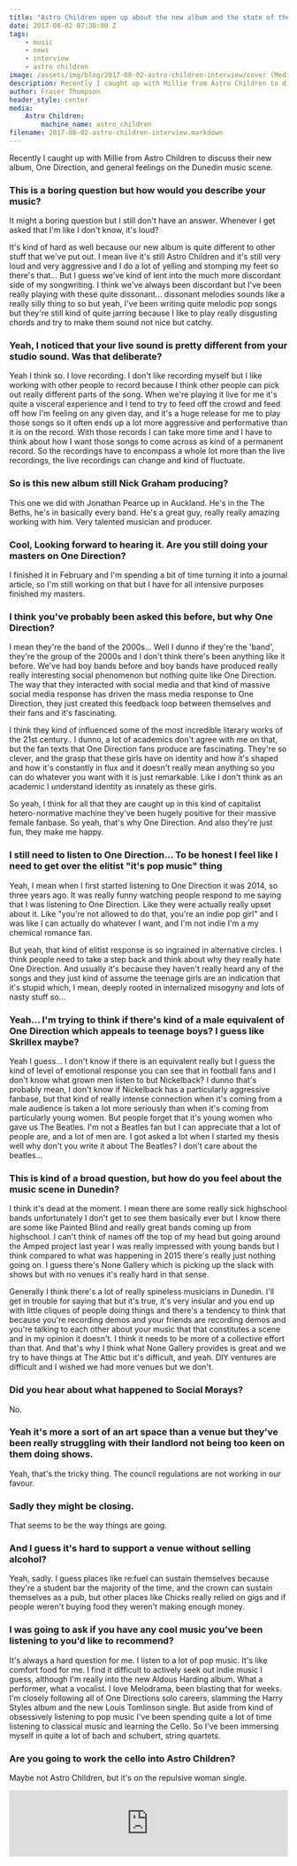 ```yaml
---
title: "Astro Children open up about the new album and the state of the Dunedin music scene"
date: 2017-08-02 07:30:00 Z
tags:
    - music
    - news
    - interview
    - astro children
image: /assets/img/blog/2017-08-02-astro-children-interview/cover (Medium).jpg
description: Recently I caught up with Millie from Astro Children to discuss their new album, One Direction, and general feelings on the Dunedin music scene.
author: Fraser Thompson
header_style: center
media:
    Astro Children:
        machine_name: astro_children
filename: 2017-08-02-astro-children-interview.markdown
---
```


Recently I caught up with Millie from Astro Children to discuss their new album, One Direction, and general feelings on the Dunedin music scene.

<!-- more -->

### This is a boring question but how would you describe your music?

It might a boring question but I still don't have an answer. Whenever I get asked that I'm like I don't know, it's loud?

It's kind of hard as well because our new album is quite different to other stuff that we've put out. I mean live it's still Astro Children and it's still very loud and very aggressive and I do a lot of yelling and stomping my feet so there's that... But I guess we've kind of lent into the much more discordant side of my songwriting. I think we've always been discordant but I've been really playing with these quite dissonant... dissonant melodies sounds like a really silly thing to so but yeah, I've been writing quite melodic pop songs but they're still kind of quite jarring because I like to play really disgusting chords and try to make them sound not nice but catchy.

### Yeah, I noticed that your live sound is pretty different from your studio sound. Was that deliberate?

Yeah I think so. I love recording. I don't like recording myself but I like working with other people to record because I think other people can pick out really different parts of the song. When we're playing it live for me it's quite a visceral experience and I tend to try to feed off the crowd and feed off how I'm feeling on any given day, and it's a huge release for me to play those songs so it often ends up a lot more aggressive and performative than it is on the record. With those records I can take more time and I have to think about how I want those songs to come across as kind of a permanent record. So the recordings have to encompass a whole lot more than the live recordings, the live recordings can change and kind of fluctuate. 

### So is this new album still Nick Graham producing?

This one we did with Jonathan Pearce up in Auckland. He's in the The Beths, he's in basically every band. He's a great guy, really really amazing working with him. Very talented musician and producer.

### Cool, Looking forward to hearing it. Are you still doing your masters on One Direction?

I finished it in February and I'm spending a bit of time turning it into a journal article, so I'm still working on that but I have for all intensive purposes finished my masters.

### I think you've probably been asked this before, but why One Direction?

I mean they're the band of the 2000s... Well I dunno if they're the 'band', they're the group of the 2000s and I don't think there's been anything like it before. We've had boy bands before and boy bands have produced really really interesting social phenomenon but nothing quite like One Direction. The way that they interacted with social media and that kind of massive social media response has driven the mass media response to One Direction, they just created this feedback loop between themselves and their fans and it's fascinating.

I think they kind of influenced some of the most incredible literary works of the 21st century.. I dunno, a lot of academics don't agree with me on that, but the fan texts that One Direction fans produce are fascinating. They're so clever, and the grasp that these girls have on identity and how it's shaped and how it's constantly in flux and it doesn't really mean anything so you can do whatever you want with it is just remarkable. Like I don't think as an academic I understand identity as innately as these girls.

So yeah, I think for all that they are caught up in this kind of capitalist hetero-normative machine they've been hugely positive for their massive female fanbase. So yeah, that's why One Direction. And also they're just fun, they make me happy.

### I still need to listen to One Direction... To be honest I feel like I need to get over the elitist "it's pop music" thing

Yeah, I mean when I first started listening to One Direction it was 2014, so three years ago. It was really funny watching people respond to me saying that I was listening to One Direction. Like they were actually really upset about it. Like "you're not allowed to do that, you're an indie pop girl" and I was like I can actually do whatever I want, and I'm not indie I'm a my chemical romance fan.

But yeah, that kind of elitist response is so ingrained in alternative circles. I think people need to take a step back and think about why they really hate One Direction. And usually it's because they haven't really heard any of the songs and they just kind of assume the teenage girls are an indication that it's stupid which, I mean, deeply rooted in internalized misogyny and lots of nasty stuff so...

### Yeah... I'm trying to think if there's kind of a male equivalent of One Direction which appeals to teenage boys? I guess like Skrillex maybe?

Yeah I guess... I don't know if there is an equivalent really but I guess the kind of level of emotional response you can see that in football fans and I don't know what grown men listen to but Nickelback? I dunno that's probably mean, I don't know if Nickelback has a particularly aggressive fanbase, but that kind of really intense connection when it's coming from a male audience is taken a lot more seriously than when it's coming from particularly young women. But people forget that it's young women who gave us The Beatles. I'm not a Beatles fan but I can appreciate that a lot of people are, and a lot of men are. I got asked a lot when I started my thesis well why don't you write it about The Beatles? I don't care about the beatles...

### This is kind of a broad question, but how do you feel about the music scene in Dunedin?

I think it's dead at the moment. I mean there are some really sick highschool bands unfortunately I don't get to see them basically ever but I know there are some like Painted Blind and really great bands coming up from highschool. I can't think of names off the top of my head but going around the Amped project last year I was really impressed with young bands but I think compared to what was happening in 2015 there's really just nothing going on. I guess there's None Gallery which is picking up the slack with shows but with no venues it's really hard in that sense. 

Generally I think there's a lot of really spineless musicians in Dunedin. I'll get in trouble for saying that but it's true, it's very insular and you end up with little cliques of people doing things and there's a tendency to think that because you're recording demos and your friends are recording demos and you're talking to each other about your music that that constitutes a scene and in my opinion it doesn't. I think it needs to be more of a collective effort than that. And that's why I think what None Gallery provides is great and we try to have things at The Attic but it's difficult, and yeah. DIY ventures are difficult and I wished we had more venues but we don't.

### Did you hear about what happened to Social Morays?

No.

### Yeah it's more a sort of an art space than a venue but they've been really struggling with their landlord not being too keen on them doing shows.

Yeah, that's the tricky thing. The council regulations are not working in our favour.

### Sadly they might be closing.

That seems to be the way things are going.

### And I guess it's hard to support a venue without selling alcohol?

Yeah, sadly. I guess places like re:fuel can sustain themselves because they're a student bar the majority of the time, and the crown can sustain themselves as a pub, but other places like Chicks really relied on gigs and if people weren't buying food they weren't making enough money.

### I was going to ask if you have any cool music you've been listening to you'd like to recommend?

It's always a hard question for me. I listen to a lot of pop music. It's like comfort food for me. I find it difficult to actively seek out indie music I guess, although I'm really into the new Aldous Harding album. What a performer, what a vocalist. I love Melodrama, been blasting that for weeks. I'm closely following all of One Directions solo careers, slamming the Harry Styles album and the new Louis Tomlinson single. But aside from kind of obsessively listening to pop music I've been spending quite a lot of time listening to classical music and learning the Cello. So I've been immersing myself in quite a lot of bach and schubert, string quartets.

### Are you going to work the cello into Astro Children?

Maybe not Astro Children, but it's on the repulsive woman single.
<p>
<iframe style="border: 0; width: 100%; height: 120px;" src="https://bandcamp.com/EmbeddedPlayer/track=2780263300/size=large/bgcol=ffffff/linkcol=0687f5/tracklist=false/artwork=small/transparent=true/" seamless><a href="http://repulsivewoman.bandcamp.com/track/happily">Happily by Repulsive Woman</a></iframe>
</p>